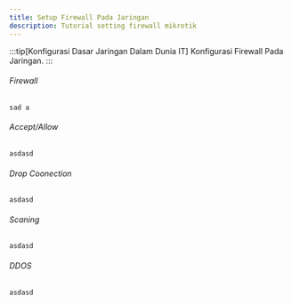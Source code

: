 ```yaml
---
title: Setup Firewall Pada Jaringan
description: Tutorial setting firewall mikrotik
---
```


:::tip[Konfigurasi Dasar Jaringan Dalam Dunia IT]
Konfigurasi Firewall Pada Jaringan.
:::


###### Firewall
```sad a```
###### Accept/Allow
```asdasd```
###### Drop Coonection
```asdasd```
###### Scaning
```asdasd```
###### DDOS
```asdasd```
